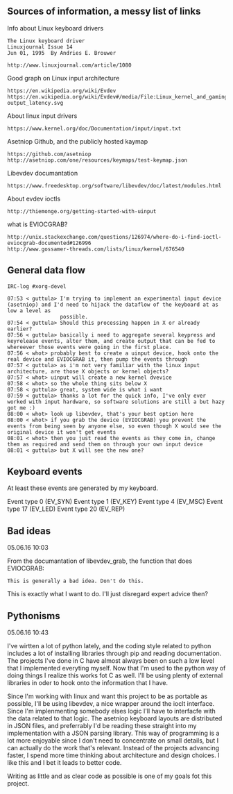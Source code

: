 Sources of information, a messy list of links
---------------------------------------------

Info about Linux keyboard drivers

	The Linux keyboard driver
	Linuxjournal Issue 14
	Jun 01, 1995  By Andries E. Brouwer	
	
	http://www.linuxjournal.com/article/1080

Good graph on Linux input architecture
	
	https://en.wikipedia.org/wiki/Evdev
	https://en.wikipedia.org/wiki/Evdev#/media/File:Linux_kernel_and_gaming_input-output_latency.svg

About linux input drivers

	https://www.kernel.org/doc/Documentation/input/input.txt

Asetniop Github, and the publicly hosted kaymap

	https://github.com/asetniop
	http://asetniop.com/one/resources/keymaps/test-keymap.json

Libevdev documantation

	https://www.freedesktop.org/software/libevdev/doc/latest/modules.html

About evdev ioctls
	
	http://thiemonge.org/getting-started-with-uinput

what is EVIOCGRAB?

	http://unix.stackexchange.com/questions/126974/where-do-i-find-ioctl-eviocgrab-documented#126996
	http://www.gossamer-threads.com/lists/linux/kernel/676540

General data flow
-----------------

	IRC-log #xorg-devel

	07:53 < guttula> I'm trying to implement an experimental input device (asetniop) and I'd need to hijack the dataflow of the keyboard at as low a level as 
	                 possible.
	07:54 < guttula> Should this processing happen in X or already earlier?
	07:56 < guttula> basically i need to aggregate several keypress and keyrelease events, alter them, and create output that can be fed to whereever those events were going in the first place.
	07:56 < whot> probably best to create a uinput device, hook onto the real device and EVIOCGRAB it, then pump the events through
	07:57 < guttula> as i'm not very familiar with the linux input architecture, are those X objects or kernel objects?
	07:57 < whot> uinput will create a new kernel dvevice
	07:58 < whot> so the whole thing sits below X
	07:58 < guttula> great, system wide is what i want
	07:59 < guttula> thanks a lot for the quick info, I've only ever worked with input hardware, so software solutions are still a but hazy got me :)
	08:00 < whot> look up libevdev, that's your best option here
	08:00 < whot> if you grab the device (EVIOCGRAB) you prevent the events from being seen by anyone else, so even though X would see the original device it won't get events
	08:01 < whot> then you just read the events as they come in, change them as required and send them on through your own input device
	08:01 < guttula> but X will see the new one?
	
Keyboard events
---------------

At least these events are generated by my keyboard.

  Event type 0 (EV_SYN)
  Event type 1 (EV_KEY)
  Event type 4 (EV_MSC)
  Event type 17 (EV_LED)
  Event type 20 (EV_REP)

Bad ideas
---------
05.06.16 10:03

From the documantation of libevdev_grab, the function that does EVIOCGRAB:

	This is generally a bad idea. Don't do this.

This is exactly what I want to do. I'll just disregard expert advice then?

Pythonisms
----------
05.06.16 10:43

I've wirtten a lot of python lately, and the coding style related to python includes a lot of installing libraries through pip and reading documentation.
The projects I've done in C have almost always been on such a low level that I implemented everyting myself.
Now that I'm used to the python way of doing things I realize this works fot C as well.
I'll be using plenty of external libraries in oder to hook onto the information that I have.

Since I'm working with linux and want this project to be as portable as possible, I'll be using libevdev, a nice wrapper around the ioclt interface.
Since I'm implenmenting somebody elses logic I'll have to interfacfe with the data related to that logic.
The asetniop keyboard layouts are distributed in JSON files, and preferrably I'd be reading these straight into my implementation with a JSON parsing library.
This way of programming is a lot more enjoyable since I don't need to concentrate on small details, but I can actually do the work that's relevant.
Instead of the projects advancing faster, I spend more time thinking about architecture and design choices.
I like this and I bet it leads to better code.

Writing as little and as clear code as possible is one of my goals fot this project.
